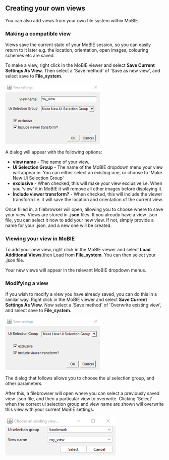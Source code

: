 ## Creating your own views

You can also add views from your own file system within MoBIE.

### Making a compatible view

Views save the current state of your MoBIE session, so you can easily return to
it later e.g. the location, orientation, open images, colouring schemes etc are
saved.

To make a view, right click in the MoBIE viewer and select
**Save Current Settings As View**. Then select a 'Save method' of 'Save as new view', and select save to **File_system**.

<img width="300" alt="image" src="./tutorial_images/saveView.png">

A dialog will appear with the following options:
- **view name** - The name of your view.
- **Ui Selection Group** -  The name of the MoBIE dropdown menu your view will
appear in. You can either select an existing one, or choose to 'Make New Ui
Selection Group'
- **exclusive** - When checked, this will make your view exclusive i.e. When
you 'view' it in MoBIE it will remove all other images before displaying it.
- **Include viewer transform?** - When checked, this will include the viewer
transform i.e. it will save the location and orientation of the current view.

Once filled in, a filebrowser will open, allowing you to choose where to save
your view. Views are stored in **.json** files. If you already have a view .json file, you can select it now to add your new view. If not, simply provide a name for your .json, and a new one will be created.

### Viewing your view in MoBIE

To add your new view, right click in the MoBIE viewer and select **Load Additional Views**,then Load from **File_system**. You can then select your
.json file.

Your new views will appear in the relevant MoBIE dropdown menus.

### Modifying a view

If you wish to modify a view you have already saved, you can do this in a similar
way. Right click in the MoBIE viewer and select **Save Current Settings As View**.
Now select a 'Save method' of 'Overwrite existing view', and select save to **File_system**.

<img width="300" alt="image" src="./tutorial_images/overwriteViewSettings.png">

The dialog that follows allows you to choose the ui selection group, and other
parameters.

After this, a filebrowser will open where you can select a previously saved view
.json file, and then a particular view to overwrite. Clicking 'Select' when
the correct ui selection group and view name are shown will overwrite this view
with your current MoBIE settings.

<img width="350" alt="image" src="./tutorial_images/overwriteViewChoice.png">
